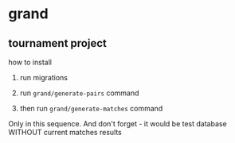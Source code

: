 grand
=====

tournament project
------------------
how to install

1. run migrations

2. run ```grand/generate-pairs``` command

3. then run ```grand/generate-matches``` command

Only in this sequence. And don't forget - it would be test database WITHOUT current matches results